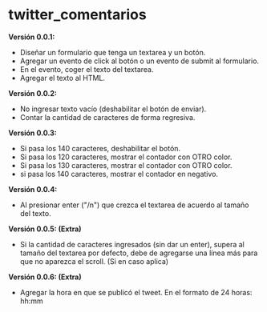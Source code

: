 # twitter_comentarios
**Versión 0.0.1:**

* Diseñar un formulario que tenga un textarea y un botón.
* Agregar un evento de click al botón o un evento de submit al formulario.
* En el evento, coger el texto del textarea.
* Agregar el texto al HTML.

**Versión 0.0.2:**

* No ingresar texto vacío (deshabilitar el botón de enviar).
* Contar la cantidad de caracteres de forma regresiva.

**Versión 0.0.3:**

* Si pasa los 140 caracteres, deshabilitar el botón.
* Si pasa los 120 caracteres, mostrar el contador con OTRO color.
* Si pasa los 130 caracteres, mostrar el contador con OTRO color.
* si pasa los 140 caracteres, mostrar el contador en negativo.

**Versión 0.0.4:**

* Al presionar enter ("/n") que crezca el textarea de acuerdo al tamaño del texto.

**Versión 0.0.5: (Extra)**
* Si la cantidad de caracteres ingresados (sin dar un enter), supera al tamaño del textarea por defecto, debe de agregarse una línea más para que no aparezca el scroll. (Si en caso aplica)

**Versión 0.0.6: (Extra)**

* Agregar la hora en que se publicó el tweet. En el formato de 24 horas: hh:mm
